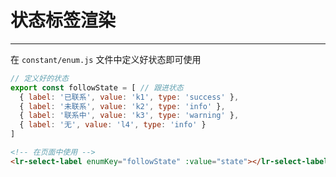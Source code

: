 # 状态标签渲染
---
在 ```constant/enum.js``` 文件中定义好状态即可使用
```js
// 定义好的状态
export const followState = [ // 跟进状态
  { label: '已联系', value: 'k1', type: 'success' },
  { label: '未联系', value: 'k2', type: 'info' },
  { label: '联系中', value: 'k3', type: 'warning' },
  { label: '无', value: 'l4', type: 'info' }
]
```
```html
<!-- 在页面中使用 -->
<lr-select-label enumKey="followState" :value="state"></lr-select-label>
```